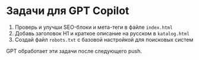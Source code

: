 # Задачи для GPT Copilot

1. Проверь и улучши SEO-блоки и мета-теги в файле `index.html`
2. Добавь заголовок H1 и краткое описание на русском в `katalog.html`
3. Создай файл `robots.txt` с базовой настройкой для поисковых систем

GPT обработает эти задачи после следующего push.